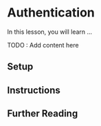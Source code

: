 # Authentication
In this lesson, you will learn ...

TODO : Add content here

## Setup

## Instructions

## Further Reading

